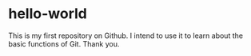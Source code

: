 # hello-world
This is my first repository on Github. 
I intend to use it to learn about the basic functions of Git. 
Thank you. 
